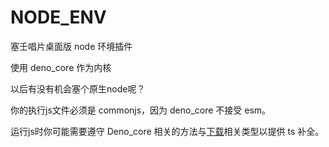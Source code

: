# NODE_ENV

塞壬唱片桌面版 node 环境插件

使用 deno_core 作为内核

以后有没有机会塞个原生node呢？

你的执行js文件必须是 commonjs，因为 deno_core 不接受 esm。

运行js时你可能需要遵守 Deno_core 相关的方法与[下载](https://www.npmjs.com/package/@deno/shim-deno)相关类型以提供 ts 补全。